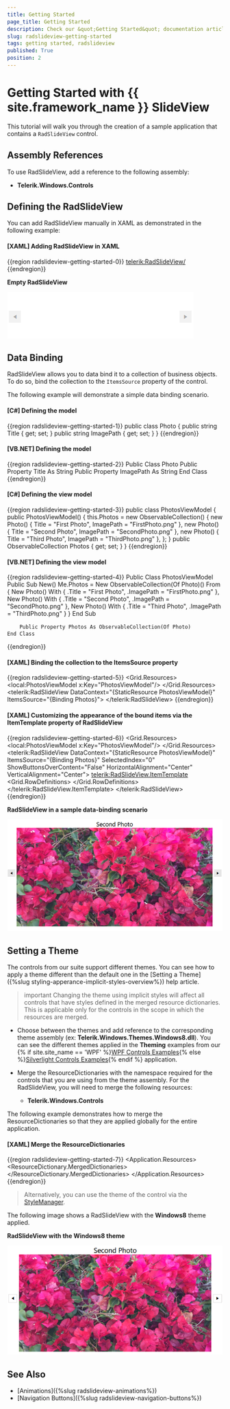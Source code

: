 ```yaml
---
title: Getting Started
page_title: Getting Started
description: Check our &quot;Getting Started&quot; documentation article for the RadSlideView control.
slug: radslideview-getting-started
tags: getting started, radslideview
published: True
position: 2
---
```


# Getting Started with {{ site.framework_name }} SlideView

This tutorial will walk you through the creation of a sample application that contains a `RadSlideView` control.

## Assembly References

To use RadSlideView, add a reference to the following assembly:

* __Telerik.Windows.Controls__

## Defining the RadSlideView

You can add RadSlideView manually in XAML as demonstrated in the following example:

#### __[XAML] Adding RadSlideView in XAML__
{{region radslideview-getting-started-0}}
    <telerik:RadSlideView/>
{{endregion}}

__Empty RadSlideView__

![{{ site.framework_name }} Empty RadSlideView](images/radslideview-getting-started-0.png)

## Data Binding

RadSlideView allows you to data bind it to a collection of business objects. To do so, bind the collection to the `ItemsSource` property of the control.

The following example will demonstrate a simple data binding scenario.

#### __[C#] Defining the model__
{{region radslideview-getting-started-1}}
    public class Photo
    {
        public string Title { get; set; }
        public string ImagePath { get; set; }
    }
{{endregion}}

#### __[VB.NET] Defining the model__
{{region radslideview-getting-started-2}}
    Public Class Photo
        Public Property Title As String
        Public Property ImagePath As String
    End Class
{{endregion}}

#### __[C#] Defining the view model__
{{region radslideview-getting-started-3}}
    public class PhotosViewModel
    {
        public PhotosViewModel()
        {
            this.Photos = new ObservableCollection<Photo>()
            {
                new Photo() { Title = "First Photo", ImagePath = "FirstPhoto.png" },
                new Photo() { Title = "Second Photo", ImagePath = "SecondPhoto.png" },
                new Photo() { Title = "Third Photo", ImagePath = "ThirdPhoto.png" },
            };
        }
        public ObservableCollection<Photo> Photos { get; set; } 
    }
{{endregion}}

#### __[VB.NET] Defining the view model__
{{region radslideview-getting-started-4}}
    Public Class PhotosViewModel
        Public Sub New()
            Me.Photos = New ObservableCollection(Of Photo)() From {
                New Photo() With {
                    .Title = "First Photo",
                    .ImagePath = "FirstPhoto.png"
                },
                New Photo() With {
                    .Title = "Second Photo",
                    .ImagePath = "SecondPhoto.png"
                },
                New Photo() With {
                    .Title = "Third Photo",
                    .ImagePath = "ThirdPhoto.png"
                }
            }
        End Sub

        Public Property Photos As ObservableCollection(Of Photo)
    End Class
{{endregion}}

#### __[XAML] Binding the collection to the ItemsSource property__
{{region radslideview-getting-started-5}}
    <Grid>
        <Grid.Resources>
            <local:PhotosViewModel x:Key="PhotosViewModel"/>
        </Grid.Resources>
        <telerik:RadSlideView DataContext="{StaticResource PhotosViewModel}"
                              ItemsSource="{Binding Photos}">
        </telerik:RadSlideView>
    </Grid>
{{endregion}}

#### __[XAML] Customizing the appearance of the bound items via the ItemTemplate property of RadSlideView__
{{region radslideview-getting-started-6}}
    <Grid>
        <Grid.Resources>
            <local:PhotosViewModel x:Key="PhotosViewModel"/>
        </Grid.Resources>
        <telerik:RadSlideView DataContext="{StaticResource PhotosViewModel}"
                              ItemsSource="{Binding Photos}"
                              SelectedIndex="0"
                              ShowButtonsOverContent="False"
                              HorizontalAlignment="Center"
                              VerticalAlignment="Center">
            <telerik:RadSlideView.ItemTemplate>
                <DataTemplate>
                    <Grid>
                        <Grid.RowDefinitions>
                            <RowDefinition Height="Auto"/>
                            <RowDefinition Height="*"/>
                        </Grid.RowDefinitions>
                        <TextBlock Text="{Binding Title}"
                                   FontSize="18"
                                   HorizontalAlignment="Center"
                                   VerticalAlignment="Center"/>
                        <Image Source="{Binding ImagePath}" Grid.Row="1"/>
                    </Grid>
                </DataTemplate>
            </telerik:RadSlideView.ItemTemplate>
        </telerik:RadSlideView>
    </Grid>
{{endregion}}

__RadSlideView in a sample data-binding scenario__

![{{ site.framework_name }} RadSlideView in a sample data-binding scenario](images/radslideview-getting-started-1.png)

## Setting a Theme

The controls from our suite support different themes. You can see how to apply a theme different than the default one in the [Setting a Theme]({%slug styling-apperance-implicit-styles-overview%}) help article.

>important Changing the theme using implicit styles will affect all controls that have styles defined in the merged resource dictionaries. This is applicable only for the controls in the scope in which the resources are merged. 

* Choose between the themes and add reference to the corresponding theme assembly (ex: __Telerik.Windows.Themes.Windows8.dll__). You can see the different themes applied in the __Theming__ examples from our {% if site.site_name == 'WPF' %}[WPF Controls Examples](https://demos.telerik.com/wpf/){% else %}[Silverlight Controls Examples](https://demos.telerik.com/silverlight/#PanelBar/Theming){% endif %} application.

* Merge the ResourceDictionaries with the namespace required for the controls that you are using from the theme assembly. For the RadSlideView, you will need to merge the following resources:

	* __Telerik.Windows.Controls__

The following example demonstrates how to merge the ResourceDictionaries so that they are applied globally for the entire application.

#### __[XAML] Merge the ResourceDictionaries__
{{region radslideview-getting-started-7}}
    <Application.Resources>
    	<ResourceDictionary>
    		<ResourceDictionary.MergedDictionaries>
    			<ResourceDictionary Source="/Telerik.Windows.Themes.Windows8;component/Themes/System.Windows.xaml"/>
    			<ResourceDictionary Source="/Telerik.Windows.Themes.Windows8;component/Themes/Telerik.Windows.Controls.xaml"/>
    		</ResourceDictionary.MergedDictionaries>
    	</ResourceDictionary>
    </Application.Resources>
{{endregion}}

>Alternatively, you can use the theme of the control via the [StyleManager](https://docs.telerik.com/devtools/wpf/styling-and-appearance/stylemanager/common-styling-apperance-setting-theme-wpf).

The following image shows a RadSlideView with the __Windows8__ theme applied.

__RadSlideView with the Windows8 theme__

![{{ site.framework_name }} RadSlideView with the Windows8 theme](images/radslideview-getting-started-2.png)

## See Also
* [Animations]({%slug radslideview-animations%})
* [Navigation Buttons]({%slug radslideview-navigation-buttons%})